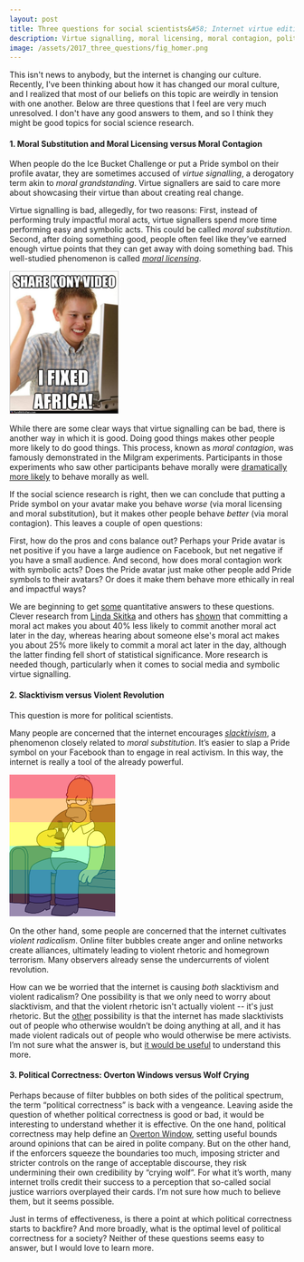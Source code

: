```yaml
---
layout: post
title: Three questions for social scientists&#58; Internet virtue edition
description: Virtue signalling, moral licensing, moral contagion, political correctness, and slacktivism.
image: /assets/2017_three_questions/fig_homer.png
---
```

 
This isn't news to anybody, but the internet is changing our culture. Recently, I've been thinking about how it has changed our moral culture, and I realized that most of our beliefs on this topic are weirdly in tension with one another. Below are three questions that I feel are very much unresolved. I don't have any good answers to them, and so I think they might be good topics for social science research.
 
#### 1. Moral Substitution and Moral Licensing versus Moral Contagion
When people do the Ice Bucket Challenge or put a Pride symbol on their profile avatar, they are sometimes accused of _virtue signalling_, a derogatory term akin to _moral grandstanding_. Virtue signallers are said to care more about showcasing their virtue than about creating real change. 
 
Virtue signalling is bad, allegedly, for two reasons:
First, instead of performing truly impactful moral acts, virtue signallers spend more time performing easy and symbolic acts. This could be called _moral substitution_.
Second, after doing something good, people often feel like they’ve earned enough virtue points that they can get away with doing something bad. This well-studied phenomenon is called _[moral licensing](https://en.wikipedia.org/wiki/Self-licensing)_.

<div class="wrapper">
  <img src='/assets/2017_three_questions/fig_kony.jpg' height="250" class="inner" style="position:relative; border: #ccc 1px solid;" >
</div>

While there are some clear ways that virtue signalling can be bad, there is another way in which it is good. Doing good things makes other people more likely to do good things. This process, known as _moral contagion_, was famously demonstrated in the Milgram experiments. Participants in those experiments who saw other participants behave morally were [dramatically more likely](https://www.saylor.org/site/wp-content/uploads/2011/08/PSYCH202A-3.1.1-Milgram-experiment.pdf) to behave morally as well.
 
If the social science research is right, then we can conclude that putting a Pride symbol on your avatar make you behave _worse_ (via moral licensing and moral substitution), but it makes other people behave _better_ (via moral contagion). This leaves a couple of open questions:
 
First, how do the pros and cons balance out? Perhaps your Pride avatar is net positive if you have a large audience on Facebook, but net negative if you have a small audience. And second, how does moral contagion work with symbolic acts? Does the Pride avatar just make other people add Pride symbols to their avatars? Or does it make them behave more ethically in real and impactful ways?
 
We are beginning to get [some](http://smart-meter-analytics.de/downloads/papers/Tiefenbeck%20-%20For%20better%20or%20for%20worse.pdf) quantitative answers to these questions. Clever research from [Linda Skitka](https://twitter.com/LindaSkitka) and others has [shown](https://www.researchgate.net/profile/Linda_Skitka/publication/265606809_Morality_in_everyday_life/links/57457f2608ae9f741b410416.pdf) that committing a moral act makes you about 40% less likely to commit another moral act later in the day, whereas hearing about someone else's moral act makes you about 25% more likely to commit a moral act later in the day, although the latter finding fell short of statistical significance. More research is needed though, particularly when it comes to social media and symbolic virtue signalling. 
  
#### 2. Slacktivism versus Violent Revolution

This question is more for political scientists.

Many people are concerned that the internet encourages _[slacktivism](https://en.wikipedia.org/wiki/Slacktivism)_, a phenomenon closely related to _moral substitution_. It’s easier to slap a Pride symbol on your Facebook than to engage in real activism. In this way, the internet is really a tool of the already powerful.

<div class="wrapper">
  <img src='/assets/2017_three_questions/fig_homer.png' height="250" class="inner" style="position:relative border: #222 2px solid;" >
</div> 

On the other hand, some people are concerned that the internet cultivates _violent radicalism_. Online filter bubbles create anger and online networks create alliances, ultimately leading to violent rhetoric and homegrown terrorism.  Many observers already sense the undercurrents of violent revolution.
 
How can we be worried that the internet is causing _both_ slacktivism and violent radicalism? One possibility is that we only need to worry about slacktivism, and that the violent rhetoric isn't actually violent -- it's just rhetoric. But the [other](http://firstmonday.org/article/view/3336/2767) possibility is that the internet has made slacktivists out of people who otherwise wouldn’t be doing anything at all, and it has made violent radicals out of people who would otherwise be mere activists. I’m not sure what the answer is, but [it would be useful](https://www.nytimes.com/2017/05/10/opinion/crisis-or-stasis.html?_r=0) to understand this more.


#### 3. Political Correctness: Overton Windows versus Wolf Crying
Perhaps because of filter bubbles on both sides of the political spectrum, the term “political correctness” is back with a vengeance. Leaving aside the question of whether political correctness is good or bad, it would be interesting to understand whether it is effective. On the one hand, political correctness may help define an [Overton Window](https://en.wikipedia.org/wiki/Overton_window), setting useful bounds around opinions that can be aired in polite company. But on the other hand, if the enforcers squeeze the boundaries too much, imposing stricter and stricter controls on the range of acceptable discourse, they risk undermining their own credibility by “crying wolf”. For what it’s worth, many internet trolls credit their success to a perception that so-called social justice warriors overplayed their cards. I’m not sure how much to believe them, but it seems possible.
 
Just in terms of effectiveness, is there a point at which political correctness starts to backfire? And more broadly, what is the optimal level of political correctness for a society? Neither of these questions seems easy to answer, but I would love to learn more.
